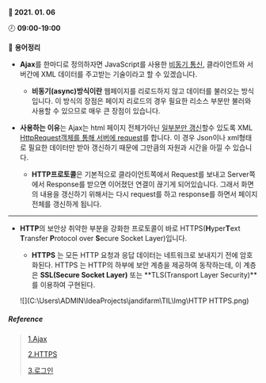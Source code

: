 **:date: 2021. 01. 06**

:clock8: **09:00-19:00**

:bookmark_tabs: **용어정리** 



* **Ajax**를 한마디로 정의하자면 JavaScript를 사용한 <u>비동기 통신</u>, 클라이언트와 서버간에 XML 데이터를 주고받는 기술이라고 할 수 있겠습니다.
  * **비동기(async)방식이란** 웹페이지를 리로드하지 않고 데이터를 불러오는 방식입니다. 이 방식의 장점은 페이지 리로드의 경우 필요한 리소스 부분만 불러와 사용할 수 있으므로 매우 큰 장점이 있습니다.



* **사용하는 이유**는 Ajax는 html 페이지 전체가아닌 <u>일부분만 갱신</u>할수 있도록 XML <u>HttpRequest객체를 통해 서버에 request</u>를 합니다. 이 경우 Json이나 xml형태로 필요한 데이터만 받아 갱신하기 때문에 그만큼의 자원과 시간을 아낄 수 있습니다. 
  * **HTTP프로토콜**은 기본적으로 클라이언트쪽에서 Request를 보내고 Server쪽에서 Response를 받으면 이어졌던 연결이 끊기게 되어있습니다. 그래서 화면의 내용을 갱신하기 위해서는 다시 request를 하고 response를 하면서 페이지 전체를 갱신하게 됩니다.

---

* **HTTP**의 보안상 취약한 부분을 강화한 프로토콜이 바로 HTTPS(**H**yper**T**ext **T**ransfer **P**rotocol over **S**ecure Socket Layer)입니다.

  * **HTTPS** 는 모든 HTTP 요청과 응답 데이터는 네트워크로 보내지기 전에 암호화된다. HTTPS 는 HTTP의 하부에 보안 계층을 제공하여 동작하는데, 이 계층은 **SSL(Secure Socket Layer)** 또는 **TLS(Transport Layer Security)**를 이용하여 구현된다.

  ![](C:\Users\ADMIN\IdeaProjects\jandifarm\TIL\Img\HTTP HTTPS.png)



##### Reference

> [1.Ajax](https://coding-factory.tistory.com/143)
>
> [2.HTTPS](https://icarus8050.tistory.com/29)
>
> [3.로그인](https://velog.io/@logqwerty/HTTPS%EB%A5%BC-%EC%95%8C%EC%95%84%EB%B3%B4%EC%9E%90)

